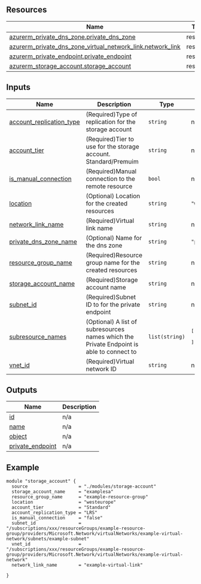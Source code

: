 

## Resources

| Name | Type |
|------|------|
| [azurerm_private_dns_zone.private_dns_zone](https://registry.terraform.io/providers/hashicorp/azurerm/latest/docs/resources/private_dns_zone) | resource |
| [azurerm_private_dns_zone_virtual_network_link.network_link](https://registry.terraform.io/providers/hashicorp/azurerm/latest/docs/resources/private_dns_zone_virtual_network_link) | resource |
| [azurerm_private_endpoint.private_endpoint](https://registry.terraform.io/providers/hashicorp/azurerm/latest/docs/resources/private_endpoint) | resource |
| [azurerm_storage_account.storage_account](https://registry.terraform.io/providers/hashicorp/azurerm/latest/docs/resources/storage_account) | resource |

## Inputs

| Name | Description | Type | Default | Required |
|------|-------------|------|---------|:--------:|
| <a name="input_account_replication_type"></a> [account\_replication\_type](#input\_account\_replication\_type) | (Required)Type of replication for the storage account | `string` | n/a | yes |
| <a name="input_account_tier"></a> [account\_tier](#input\_account\_tier) | (Required)Tier to use for the storage account. Standard/Premuim | `string` | n/a | yes |
| <a name="input_is_manual_connection"></a> [is\_manual\_connection](#input\_is\_manual\_connection) | (Required)Manual connection to the remote resource | `bool` | n/a | yes |
| <a name="input_location"></a> [location](#input\_location) | (Optional) Location for the created resources | `string` | `"westeurope"` | no |
| <a name="input_network_link_name"></a> [network\_link\_name](#input\_network\_link\_name) | (Required)Virtual link name | `string` | n/a | yes |
| <a name="input_private_dns_zone_name"></a> [private\_dns\_zone\_name](#input\_private\_dns\_zone\_name) | (Optional) Name for the dns zone | `string` | `"privatelink.blob.core.windows.net"` | no |
| <a name="input_resource_group_name"></a> [resource\_group\_name](#input\_resource\_group\_name) | (Required)Resource group name for the created resources | `string` | n/a | yes |
| <a name="input_storage_account_name"></a> [storage\_account\_name](#input\_storage\_account\_name) | (Required)Storage account name | `string` | n/a | yes |
| <a name="input_subnet_id"></a> [subnet\_id](#input\_subnet\_id) | (Required)Subnet ID to for the private endpoint | `string` | n/a | yes |
| <a name="input_subresource_names"></a> [subresource\_names](#input\_subresource\_names) | (Optional) A list of subresources names which the Private Endpoint is able to connect to | `list(string)` | <pre>[<br>  "blob"<br>]</pre> | no |
| <a name="input_vnet_id"></a> [vnet\_id](#input\_vnet\_id) | (Required)Virtual network ID | `string` | n/a | yes |

## Outputs

| Name | Description |
|------|-------------|
| <a name="output_id"></a> [id](#output\_id) | n/a |
| <a name="output_name"></a> [name](#output\_name) | n/a |
| <a name="output_object"></a> [object](#output\_object) | n/a |
| <a name="output_private_endpoint"></a> [private\_endpoint](#output\_private\_endpoint) | n/a |

## Example

```hcl
module "storage_account" {
  source                   = "./modules/storage-account"
  storage_account_name     = "examplesa"
  resource_group_name      = "example-resource-group"
  location                 = "westeurope"
  account_tier             = "Standard"
  account_replication_type = "LRS"
  is_manual_connection     = "false"
  subnet_id                = "/subscriptions/xxx/resourceGroups/example-resource-group/providers/Microsoft.Network/virtualNetworks/example-virtual-network/subnets/example-subnet"
  vnet_id                  = "/subscriptions/xxx/resourceGroups/example-resource-group/providers/Microsoft.Network/virtualNetworks/example-virtual-network"
  network_link_name        = "example-virtual-link"

}
```
